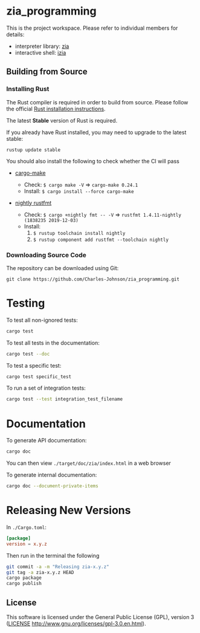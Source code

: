 # zia_programming

This is the project workspace. Please refer to individual members for details:

- interpreter library: [zia](zia/README.md)
- interactive shell: [izia](izia/README.md)

## Building from Source

### Installing Rust

The Rust compiler is required in order to build from source. Please follow the official [Rust installation instructions](https://www.rust-lang.org/en-US/install.html).

The latest **Stable** version of Rust is required.

If you already have Rust installed, you may need to upgrade to the latest stable:

```
rustup update stable
```

You should also install the following to check whether the CI will pass

   - [cargo-make](https://sagiegurari.github.io/cargo-make/)

     - Check: `$ cargo make -V` => `cargo-make 0.24.1`
     - Install: `$ cargo install --force cargo-make`

   - [nightly rustfmt](https://github.com/rust-lang/rustfmt#on-the-nightly-toolchain)
     - Check: `$ cargo +nightly fmt -- -V` => `rustfmt 1.4.11-nightly (1838235 2019-12-03)`
     - Install:
       1. `$ rustup toolchain install nightly`
       2. `$ rustup component add rustfmt --toolchain nightly`

### Downloading Source Code

The repository can be downloaded using Git:

```
git clone https://github.com/Charles-Johnson/zia_programming.git
```


# Testing

To test all non-ignored tests:
```bash
cargo test
```

To test all tests in the documentation:
```bash
cargo test --doc
```

To test a specific test:
```bash
cargo test specific_test
```

To run a set of integration tests:
```bash
cargo test --test integration_test_filename
```

# Documentation

To generate API documentation:
```bash
cargo doc
```
You can then view `./target/doc/zia/index.html` in a web browser

To generate internal documentation:
```bash
cargo doc --document-private-items
```

# Releasing New Versions
In `./Cargo.toml`:
```toml
[package]
version = x.y.z
```
Then run in the terminal the following
```bash
git commit -a -m "Releasing zia-x.y.z"
git tag -a zia-x.y.z HEAD
cargo package
cargo publish
```

## License

This software is licensed under the General Public License (GPL), version 3 ([LICENSE](LICENSE) http://www.gnu.org/licenses/gpl-3.0.en.html).
